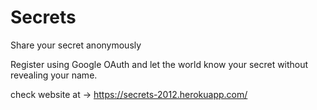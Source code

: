 # Secrets
Share your secret anonymously

Register using Google OAuth and let the world know your secret without revealing your name. 

check website at -> https://secrets-2012.herokuapp.com/
